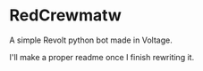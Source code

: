 # RedCrewmatw
A simple Revolt python bot made in Voltage.

I'll make a proper readme once I finish rewriting it.
